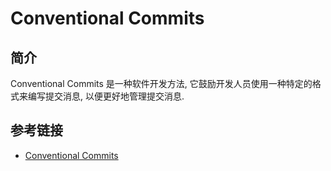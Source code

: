# Conventional Commits

## 简介

Conventional Commits 是一种软件开发方法, 它鼓励开发人员使用一种特定的格式来编写提交消息, 以便更好地管理提交消息.

## 参考链接

- [Conventional Commits](https://www.conventionalcommits.org/en/)